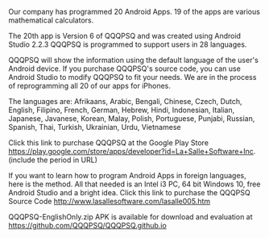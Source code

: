 Our company has programmed 20 Android Apps.
19 of the apps are various mathematical calculators.

The 20th app is Version 6 of QQQPSQ and was created using Android Studio 2.2.3
QQQPSQ is programmed to support users in 28 languages. 

QQQPSQ will show the information using the default language of the user's Android device.
If you purchase QQQPSQ's source code, you can use Android Studio to modify QQQPSQ to fit your needs.
We are in the process of reprogramming all 20 of our apps for iPhones.

The languages are:
Afrikaans, Arabic, Bengali, Chinese, Czech, Dutch, English, Filipino, French, German, Hebrew, Hindi, Indonesian, Italian, Japanese, Javanese, Korean, Malay, Polish, Portuguese, Punjabi, Russian, Spanish, Thai, Turkish, Ukrainian, Urdu, Vietnamese

Click this link to purchase QQQPSQ at the Google Play Store
https://play.google.com/store/apps/developer?id=La+Salle+Software+Inc. (include the period in URL)

If you want to learn how to program Android Apps in foreign languages, here is the method.
All that needed is an Intel i3 PC, 64 bit Windows 10, free Android Studio and a bright idea.
Click this link to purchase the QQQPSQ Source Code
http://www.lasallesoftware.com/lasalle005.htm

QQQPSQ-EnglishOnly.zip APK is available for download and evaluation at https://github.com/QQQPSQ/QQQPSQ.github.io


